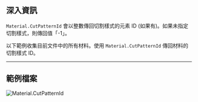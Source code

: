 ## 深入資訊
`Material.CutPatternId` 會以整數傳回切割樣式的元素 ID (如果有)。如果未指定切割樣式，則傳回值「-1」。

以下範例收集目前文件中的所有材料。使用 `Material.CutPatternId` 傳回材料的切割樣式 ID。

___
## 範例檔案

![Material.CutPatternId](./Revit.Elements.Material.CutPatternId_img.jpg)
